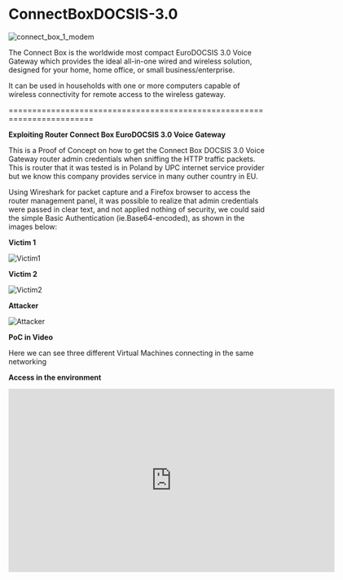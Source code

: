 # ConnectBoxDOCSIS-3.0

![connect_box_1_modem](https://user-images.githubusercontent.com/31785433/71375371-48959d00-25be-11ea-99fc-6b23375f89c6.png)

The Connect Box is the worldwide most compact EuroDOCSIS 3.0 Voice Gateway which provides the ideal all-in-one wired and wireless solution, designed for your home, home office, or small business/enterprise.

It can be used in households with one or more computers capable of wireless connectivity for remote access to the wireless gateway.

========================================================================

**Exploiting Router Connect Box EuroDOCSIS 3.0 Voice Gateway**

This is a Proof of Concept on how to get the Connect Box DOCSIS 3.0 Voice Gateway router admin credentials when sniffing the HTTP traffic packets.
This is router that it was tested is in Poland by UPC internet service provider but we know this company provides service in many outher country in EU.

Using Wireshark for packet capture and a Firefox browser to access the router management panel, it was possible to realize that admin credentials were passed in clear text, and not applied nothing of security, we could said the simple Basic Authentication (ie.Base64-encoded), as shown in the images below:

**Victim 1**

![Victim1](https://user-images.githubusercontent.com/31785433/71374644-bf7d6680-25bb-11ea-853f-44db27933398.png)

**Victim 2**

![Victim2](https://user-images.githubusercontent.com/31785433/71374789-534f3280-25bc-11ea-86a0-b6b16735e8c9.png)

**Attacker**

![Attacker](https://user-images.githubusercontent.com/31785433/71374788-534f3280-25bc-11ea-9b46-623b28997933.png)

**PoC in Video**

Here we can see three different Virtual Machines connecting in the same networking

**Access in the environment**

<iframe src="https://player.vimeo.com/video/381213952" width="640" height="360" frameborder="0" allow="autoplay; fullscreen" allowfullscreen></iframe>

